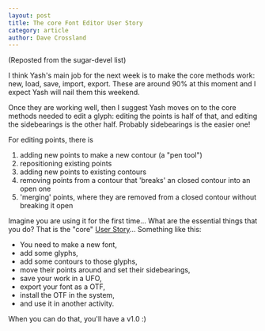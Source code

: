 ```yaml
---
layout: post
title: The core Font Editor User Story
category: article
author: Dave Crossland
---
```


(Reposted from the sugar-devel list)

I think Yash's main job for the next week is to make the core methods work: new, load, save, import, export. 
These are around 90% at this moment and I expect Yash will nail them this weekend. 

Once they are working well, then I suggest Yash moves on to the core methods needed to edit a glyph: 
editing the points is half of that, and editing the sidebearings is the other half. 
Probably sidebearings is the easier one!

For editing points, there is

1. adding new points to make a new contour (a "pen tool")
2. repositioning existing points
3. adding new points to existing contours
4. removing points from a contour that 'breaks' an closed contour into an open one
5. 'merging' points, where they are removed from a closed contour without breaking it open
 
Imagine you are using it for the first time... 
What are the essential things that you do?
That is the "core" [User Story](https://en.wikipedia.org/wiki/User_story)...
Something like this:
 
* You need to make a new font, 
* add some glyphs, 
* add some contours to those glyphs, 
* move their points around and set their sidebearings, 
* save your work in a UFO, 
* export your font as a OTF, 
* install the OTF in the system, 
* and use it in another activity. 

When you can do that, you'll have a v1.0 :)
